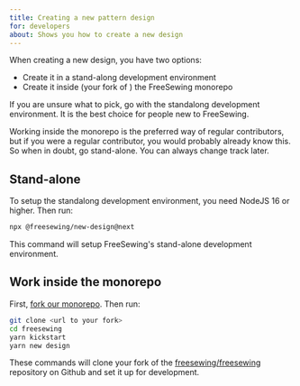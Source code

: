 ```yaml
---
title: Creating a new pattern design
for: developers
about: Shows you how to create a new design
---
```


When creating a new design, you have two options:

- Create it in a stand-along development environment
- Create it inside (your fork of ) the FreeSewing monorepo

If you are unsure what to pick, go with the standalong development environment.
It is the best choice for people new to FreeSewing.

Working inside the monorepo is the preferred way of regular contributors, but
if you were a regular contributor, you would probably already know this. So
when in doubt, go stand-alone. You can always change track later.

## Stand-alone

To setup the standalong development environment, you need NodeJS 16 or higher.
Then run:

```sh
npx @freesewing/new-design@next
```

This command will setup FreeSewing's stand-alone development environment.

## Work inside the monorepo

First, [fork our monorepo](https://github.com/freesewing/freesewing/fork). Then run:

```sh
git clone <url to your fork>
cd freesewing
yarn kickstart
yarn new design
```

These commands will clone your fork of the
[freesewing/freesewing](https://github.com/freesewing/freesewing) repository on
Github and set it up for development.

